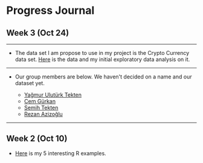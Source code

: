 # Progress Journal
## Week 3 (Oct 24)
---
+ The data set I am propose to use in my project is the Crypto Currency data set. [Here](https://www.kaggle.com/sudalairajkumar/cryptocurrencypricehistory/data) is the data and my initial exploratory data analysis on it.
---

+ Our group members are below. We haven't decided on a name and our dataset yet.

  + [Yağmur Ulutürk Tekten](https://mef-bda503.github.io/pj-uluturktekteny/)
  + [Cem Gürkan](https://mef-bda503.github.io/pj-gurkanc/)
  + [Semih Tekten](https://mef-bda503.github.io/pj-tektens/) 
  + [Rezan Azizoğlu](https://mef-bda503.github.io/pj-rezan/) 
---

## Week 2 (Oct 10)

+ [Here](files/URA_homework_1.html) is my 5 interesting R examples. 
